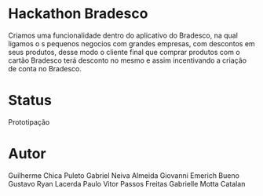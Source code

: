  # Hackathon Bradesco

Criamos  uma funcionalidade dentro do aplicativo do Bradesco, na qual ligamos o s pequenos negocios com grandes empresas, com descontos em seus produtos, desse modo o cliente final que comprar  produtos com o cartão Bradesco terá desconto no mesmo e assim incentivando a criação de conta no Bradesco.

# Status

Prototipação


#  Autor

Guilherme Chica Puleto
Gabriel Neiva Almeida
Giovanni Emerich Bueno
Gustavo Ryan Lacerda
Paulo Vitor Passos Freitas
Gabrielle Motta Catalan
